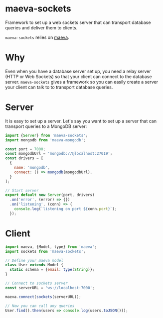 maeva-sockets
===

Framework to set up a web sockets server that can transport database queries and deliver them to clients.

`maeva-sockets` relies on [maeva](https://github.com/co2-git/maeva).

# Why

Even when you have a database server set up, you need a relay server (HTTP or Web Sockets) so that your client can connect to the database server. `maeva-sockets` gives a framework so you can easily create a server your client can talk to to transport database queries.

# Server

It is easy to set up a server. Let's say you want to set up a server that can transport queries to a MongoDB server:

```javascript
import {Server} from 'maeva-sockets';
import mongodb from 'maeva-mongodb';

const port = 7000;
const mongodbUrl = 'mongodb://@localhost:27019';
const drivers = [
  {
    name: 'mongodb',
    connect: () => mongodb(mongodbUrl),
  }
];

// Start server
export default new Server(port, drivers)
  .on('error', (error) => {})
  .on('listening', (conn) => {
    console.log(`listening on port ${conn.port}`);
  });
```

# Client

```javascript
import maeva, {Model, type} from 'maeva';
import sockets from 'maeva-sockets';

// Define your maeva model
class User extends Model {
  static schema = {email: type(String)};
}

// Connect to sockets server
const serverURL = 'ws://localhost:7000';

maeva.connect(sockets(serverURL));

// Now you can call any queries
User.find().then(users => console.log(users.toJSON()));
```
